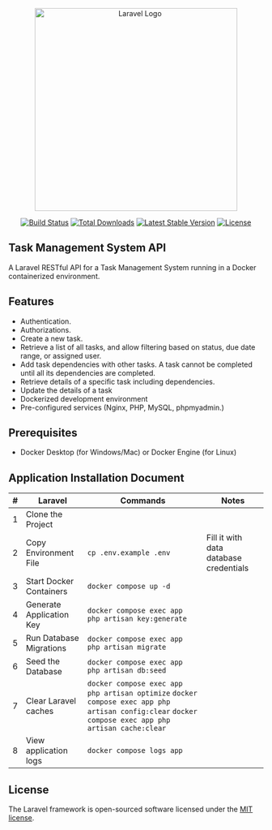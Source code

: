 <p align="center"><a href="https://laravel.com" target="_blank"><img src="https://raw.githubusercontent.com/laravel/art/master/logo-lockup/5%20SVG/2%20CMYK/1%20Full%20Color/laravel-logolockup-cmyk-red.svg" width="400" alt="Laravel Logo"></a></p>

<p align="center">
<a href="https://github.com/laravel/framework/actions"><img src="https://github.com/laravel/framework/workflows/tests/badge.svg" alt="Build Status"></a>
<a href="https://packagist.org/packages/laravel/framework"><img src="https://img.shields.io/packagist/dt/laravel/framework" alt="Total Downloads"></a>
<a href="https://packagist.org/packages/laravel/framework"><img src="https://img.shields.io/packagist/v/laravel/framework" alt="Latest Stable Version"></a>
<a href="https://packagist.org/packages/laravel/framework"><img src="https://img.shields.io/packagist/l/laravel/framework" alt="License"></a>
</p>

## Task Management System API

A Laravel RESTful API for a Task Management System running in a Docker containerized environment.

## Features

- Authentication.
- Authorizations.
- Create a new task.
- Retrieve a list of all tasks, and allow filtering based on status, due
date range, or assigned user.
- Add task dependencies with other tasks. A task cannot be
completed until all its dependencies are completed.
- Retrieve details of a specific task including dependencies.
- Update the details of a task
- Dockerized development environment
- Pre-configured services (Nginx, PHP, MySQL, phpmyadmin.)

## Prerequisites
- Docker Desktop (for Windows/Mac) or Docker Engine (for Linux)

## Application Installation Document

|#|          Laravel              |         Commands            |          Notes              |
|-|-------------------------------|-----------------------------|-----------------------------|
|1|Clone the Project|||
|2|Copy Environment File|`cp .env.example .env`| Fill it with data database credentials|
|3|Start Docker Containers|`docker compose up -d`||
|4|Generate Application Key|`docker compose exec app php artisan key:generate`||
|5|Run Database Migrations|`docker compose exec app php artisan migrate`||
|6|Seed the Database|`docker compose exec app php artisan db:seed`||
|7|Clear Laravel caches|`docker compose exec app php artisan optimize` `docker compose exec app php artisan config:clear` `docker compose exec app php artisan cache:clear`||
|8| View application logs |`docker compose logs app`||

## License

The Laravel framework is open-sourced software licensed under the [MIT license](https://opensource.org/licenses/MIT).
